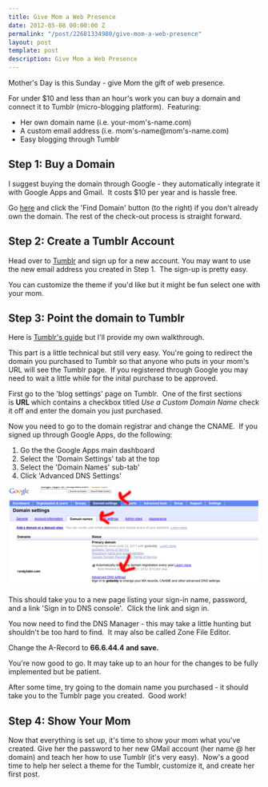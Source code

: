 ```yaml
---
title: Give Mom a Web Presence
date: 2012-05-08 00:00:00 Z
permalink: "/post/22681334980/give-mom-a-web-presence"
layout: post
template: post
description: Give Mom a Web Presence
---
```


<p>Mother's Day is this Sunday - give Mom the gift of web presence.</p>&#13;
<p>For under $10 and less than an hour's work you can buy a domain and connect it to Tumblr (micro-blogging platform).  Featuring:</p>&#13;
<ul><li>Her own domain name (i.e. your-mom's-name.com)</li>&#13;
<li>A custom email address (i.e. mom's-name@mom's-name.com)</li>&#13;
<li>Easy blogging through Tumblr</li>&#13;
</ul><h2>Step 1: Buy a Domain</h2>&#13;
<p>I suggest buying the domain through Google - they automatically integrate it with Google Apps and Gmail.  It costs $10 per year and is hassle free.</p>&#13;
<p>Go <a href="https://www.google.com/a/cpanel/standard/new3?hl=en">here</a> and click the 'Find Domain' button (to the right) if you don't already own the domain. The rest of the check-out process is straight forward.</p>&#13;
<h2>Step 2: Create a Tumblr Account</h2>&#13;
<p>Head over to <a href="http://www.tumblr.com/">Tumblr</a> and sign up for a new account. You may want to use the new email address you created in Step 1.  The sign-up is pretty easy.</p>&#13;
<p>You can customize the theme if you'd like but it might be fun select one with your mom.</p>&#13;
<h2>Step 3: Point the domain to Tumblr</h2>&#13;
<p>Here is <a href="http://www.tumblr.com/docs/en/custom_domains">Tumblr's guide</a> but I'll provide my own walkthrough.</p>&#13;
<p>This part is a little technical but still very easy. You're going to redirect the domain you purchased to Tumblr so that anyone who puts in your mom's URL will see the Tumblr page.  If you registered through Google you may need to wait a little while for the inital purchase to be approved.</p>&#13;
<p>First go to the 'blog settings' page on Tumblr.  One of the first sections is <strong>URL </strong>which contains a checkbox titled <em>Use a Custom Domain Name </em>check it off and enter the domain you just purchased.</p>&#13;
<p>Now you need to go to the domain registrar and change the CNAME.  If you signed up through Google Apps, do the following:</p>&#13;
<ol><li>Go the the Google Apps main dashboard</li>&#13;
<li>Select the 'Domain Settings' tab at the top</li>&#13;
<li>Select the 'Domain Names' sub-tab'</li>&#13;
<li>Click 'Advanced DNS Settings'</li>&#13;
</ol><div><img src="/images/a75f11854849c0893a6d5014d56e0df18ec8e3feb159f748c1f766f67c95d762.gif" /></div>&#13;
<p>This should take you to a new page listing your sign-in name, password, and a link 'Sign in to DNS console'.  Click the link and sign in.</p>&#13;
<p>You now need to find the DNS Manager - this may take a little hunting but shouldn't be too hard to find.  It may also be called Zone File Editor.</p>&#13;
<p>Change the A-Record to <strong>66.6.44.4 and save.</strong></p>&#13;
<p>You're now good to go. It may take up to an hour for the changes to be fully implemented but be patient.</p>&#13;
<p>After some time, try going to the domain name you purchased - it should take you to the Tumblr page you created.  Good work!</p>&#13;
<h2>Step 4: Show Your Mom</h2>&#13;
<p>Now that everything is set up, it's time to show your mom what you've created. Give her the password to her new GMail account (her name @ her domain) and teach her how to use Tumblr (it's very easy).  Now's a good time to help her select a theme for the Tumblr, customize it, and create her first post.</p>&#13;
 